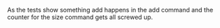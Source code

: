 As the tests show something add happens in the add command and the counter for the size command gets all screwed up. 
